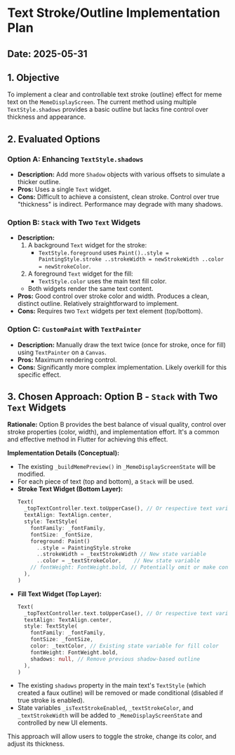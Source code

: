 # Text Stroke/Outline Implementation Plan

## Date: 2025-05-31

## 1. Objective
To implement a clear and controllable text stroke (outline) effect for meme text on the `MemeDisplayScreen`. The current method using multiple `TextStyle.shadows` provides a basic outline but lacks fine control over thickness and appearance.

## 2. Evaluated Options

### Option A: Enhancing `TextStyle.shadows`
*   **Description:** Add more `Shadow` objects with various offsets to simulate a thicker outline.
*   **Pros:** Uses a single `Text` widget.
*   **Cons:** Difficult to achieve a consistent, clean stroke. Control over true "thickness" is indirect. Performance may degrade with many shadows.

### Option B: `Stack` with Two `Text` Widgets
*   **Description:**
    1.  A background `Text` widget for the stroke:
        *   `TextStyle.foreground` uses `Paint()..style = PaintingStyle.stroke ..strokeWidth = newStrokeWidth ..color = newStrokeColor`.
    2.  A foreground `Text` widget for the fill:
        *   `TextStyle.color` uses the main text fill color.
    *   Both widgets render the same text content.
*   **Pros:** Good control over stroke color and width. Produces a clean, distinct outline. Relatively straightforward to implement.
*   **Cons:** Requires two `Text` widgets per text element (top/bottom).

### Option C: `CustomPaint` with `TextPainter`
*   **Description:** Manually draw the text twice (once for stroke, once for fill) using `TextPainter` on a `Canvas`.
*   **Pros:** Maximum rendering control.
*   **Cons:** Significantly more complex implementation. Likely overkill for this specific effect.

## 3. Chosen Approach: Option B - `Stack` with Two `Text` Widgets

**Rationale:**
Option B provides the best balance of visual quality, control over stroke properties (color, width), and implementation effort. It's a common and effective method in Flutter for achieving this effect.

**Implementation Details (Conceptual):**

*   The existing `_buildMemePreview()` in `_MemeDisplayScreenState` will be modified.
*   For each piece of text (top and bottom), a `Stack` will be used.
*   **Stroke Text Widget (Bottom Layer):**
    ```dart
    Text(
      _topTextController.text.toUpperCase(), // Or respective text variable
      textAlign: TextAlign.center,
      style: TextStyle(
        fontFamily: _fontFamily,
        fontSize: _fontSize,
        foreground: Paint()
          ..style = PaintingStyle.stroke
          ..strokeWidth = _textStrokeWidth // New state variable
          ..color = _textStrokeColor,    // New state variable
        // fontWeight: FontWeight.bold, // Potentially omit or make configurable for stroke
      ),
    )
    ```
*   **Fill Text Widget (Top Layer):**
    ```dart
    Text(
      _topTextController.text.toUpperCase(), // Or respective text variable
      textAlign: TextAlign.center,
      style: TextStyle(
        fontFamily: _fontFamily,
        fontSize: _fontSize,
        color: _textColor, // Existing state variable for fill color
        fontWeight: FontWeight.bold,
        shadows: null, // Remove previous shadow-based outline
      ),
    )
    ```
*   The existing `shadows` property in the main text's `TextStyle` (which created a faux outline) will be removed or made conditional (disabled if true stroke is enabled).
*   State variables `_isTextStrokeEnabled`, `_textStrokeColor`, and `_textStrokeWidth` will be added to `_MemeDisplayScreenState` and controlled by new UI elements.

This approach will allow users to toggle the stroke, change its color, and adjust its thickness.
```
